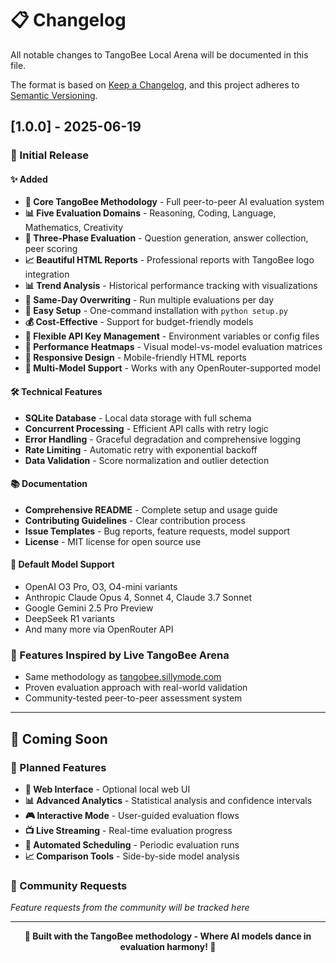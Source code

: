 # 📋 Changelog

All notable changes to TangoBee Local Arena will be documented in this file.

The format is based on [Keep a Changelog](https://keepachangelog.com/en/1.0.0/),
and this project adheres to [Semantic Versioning](https://semver.org/spec/v2.0.0.html).

## [1.0.0] - 2025-06-19

### 🎉 Initial Release

#### ✨ Added
- **🐝 Core TangoBee Methodology** - Full peer-to-peer AI evaluation system
- **📊 Five Evaluation Domains** - Reasoning, Coding, Language, Mathematics, Creativity
- **🎯 Three-Phase Evaluation** - Question generation, answer collection, peer scoring
- **📈 Beautiful HTML Reports** - Professional reports with TangoBee logo integration
- **📊 Trend Analysis** - Historical performance tracking with visualizations
- **🔄 Same-Day Overwriting** - Run multiple evaluations per day
- **🚀 Easy Setup** - One-command installation with `python setup.py`
- **💰 Cost-Effective** - Support for budget-friendly models
- **🔑 Flexible API Key Management** - Environment variables or config files
- **🎨 Performance Heatmaps** - Visual model-vs-model evaluation matrices
- **📱 Responsive Design** - Mobile-friendly HTML reports
- **🤖 Multi-Model Support** - Works with any OpenRouter-supported model

#### 🛠️ Technical Features
- **SQLite Database** - Local data storage with full schema
- **Concurrent Processing** - Efficient API calls with retry logic
- **Error Handling** - Graceful degradation and comprehensive logging
- **Rate Limiting** - Automatic retry with exponential backoff
- **Data Validation** - Score normalization and outlier detection

#### 📚 Documentation
- **Comprehensive README** - Complete setup and usage guide
- **Contributing Guidelines** - Clear contribution process
- **Issue Templates** - Bug reports, feature requests, model support
- **License** - MIT license for open source use

#### 🎯 Default Model Support
- OpenAI O3 Pro, O3, O4-mini variants
- Anthropic Claude Opus 4, Sonnet 4, Claude 3.7 Sonnet  
- Google Gemini 2.5 Pro Preview
- DeepSeek R1 variants
- And many more via OpenRouter API

### 🌟 Features Inspired by Live TangoBee Arena
- Same methodology as [tangobee.sillymode.com](https://tangobee.sillymode.com)
- Proven evaluation approach with real-world validation
- Community-tested peer-to-peer assessment system

---

## 🔮 Coming Soon

### 🚀 Planned Features
- **📱 Web Interface** - Optional local web UI
- **📊 Advanced Analytics** - Statistical analysis and confidence intervals  
- **🎮 Interactive Mode** - User-guided evaluation flows
- **📺 Live Streaming** - Real-time evaluation progress
- **🔄 Automated Scheduling** - Periodic evaluation runs
- **📈 Comparison Tools** - Side-by-side model analysis

### 🤝 Community Requests
*Feature requests from the community will be tracked here*

---

<div align="center">

**🐝 Built with the TangoBee methodology - Where AI models dance in evaluation harmony! 🐝**

</div>